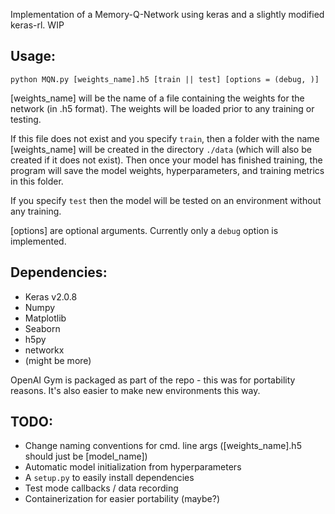 Implementation of a Memory-Q-Network using keras and a slightly modified keras-rl. WIP


## Usage: 
```
python MQN.py [weights_name].h5 [train || test] [options = (debug, )]
```

[weights_name] will be the name of a file containing the weights for the network (in .h5 format). The weights will be loaded prior to any training or testing.

If this file does not exist and you specify `train`, then a folder with the name [weights_name] will be created in the directory `./data` (which will also be created if it does not exist). Then once your model has finished training, the program will save the model weights, hyperparameters, and training metrics in this folder.

If you specify `test` then the model will be tested on an environment without any training.

[options] are optional arguments. Currently only a `debug` option is implemented.

## Dependencies:
* Keras v2.0.8
* Numpy
* Matplotlib
* Seaborn
* h5py
* networkx
* (might be more)

OpenAI Gym is packaged as part of the repo - this was for portability reasons. It's also easier to make new environments this way.

## TODO:
* Change naming conventions for cmd. line args ([weights_name].h5 should just be [model_name])
* Automatic model initialization from hyperparameters
* A `setup.py` to easily install dependencies
* Test mode callbacks / data recording
* Containerization for easier portability (maybe?)
